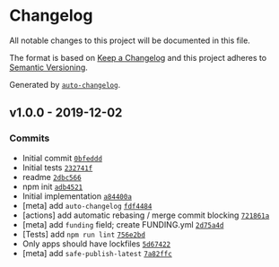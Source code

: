 # Changelog

All notable changes to this project will be documented in this file.

The format is based on [Keep a Changelog](https://keepachangelog.com/en/1.0.0/)
and this project adheres to [Semantic Versioning](https://semver.org/spec/v2.0.0.html).

Generated by [`auto-changelog`](https://github.com/CookPete/auto-changelog).

## v1.0.0 - 2019-12-02

### Commits

- Initial commit [`0bfeddd`](https://github.com/inspect-js/has-typed-arrays/commit/0bfedddf36e6fd184109393c624687a5d4ae853b)
- Initial tests [`232741f`](https://github.com/inspect-js/has-typed-arrays/commit/232741ffc1b87a6e78c46c6480510032c281affd)
- readme [`2dbc566`](https://github.com/inspect-js/has-typed-arrays/commit/2dbc566f7c0f1228a3b712ee45c62c47535e28e3)
- npm init [`adb4521`](https://github.com/inspect-js/has-typed-arrays/commit/adb4521d7492295c2b2bf4952207f53380680311)
- Initial implementation [`a84400a`](https://github.com/inspect-js/has-typed-arrays/commit/a84400acd5e59d90886d452267c540216a2042ae)
- [meta] add `auto-changelog` [`fdf4484`](https://github.com/inspect-js/has-typed-arrays/commit/fdf4484955f1baf6e12b9d81e8e83c7ee9067df1)
- [actions] add automatic rebasing / merge commit blocking [`721861a`](https://github.com/inspect-js/has-typed-arrays/commit/721861a5edd346ed86bc7c17c7e604828b99a564)
- [meta] add `funding` field; create FUNDING.yml [`2d75a4d`](https://github.com/inspect-js/has-typed-arrays/commit/2d75a4dac6faaa3ebd14e55b1798d03007a6b4c5)
- [Tests] add `npm run lint` [`756e2bd`](https://github.com/inspect-js/has-typed-arrays/commit/756e2bdfed37b2f9fe4ab4168cae54d6d1f9f91b)
- Only apps should have lockfiles [`5d67422`](https://github.com/inspect-js/has-typed-arrays/commit/5d674228f99f13a69d14c47f9be530ca162e851c)
- [meta] add `safe-publish-latest` [`7a82ffc`](https://github.com/inspect-js/has-typed-arrays/commit/7a82ffc9227504a93d9bdec65012eec9812df98f)
